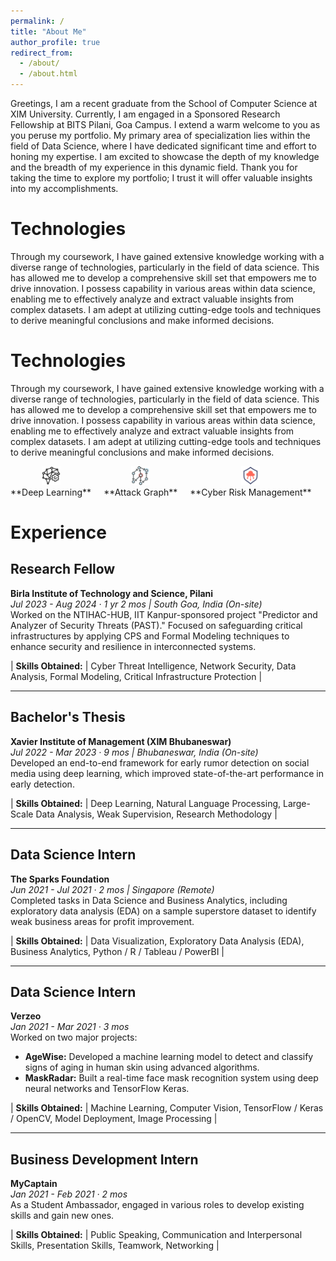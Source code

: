```yaml
---
permalink: /
title: "About Me"
author_profile: true
redirect_from: 
  - /about/
  - /about.html
---
```


Greetings, I am a recent graduate from the School of Computer Science at XIM University. Currently, I am engaged in a Sponsored Research Fellowship at BITS Pilani, Goa Campus. I extend a warm welcome to you as you peruse my portfolio. My primary area of specialization lies within the field of Data Science, where I have dedicated significant time and effort to honing my expertise. I am excited to showcase the depth of my knowledge and the breadth of my experience in this dynamic field. Thank you for taking the time to explore my portfolio; I trust it will offer valuable insights into my accomplishments.

**Technologies**
======

Through my coursework, I have gained extensive knowledge working with a diverse range of technologies, particularly in the field of data science. This has allowed me to develop a comprehensive skill set that empowers me to drive innovation. I possess capability in various areas within data science, enabling me to effectively analyze and extract valuable insights from complex datasets. I am adept at utilizing cutting-edge tools and techniques to derive meaningful conclusions and make informed decisions.

**Technologies**
======

Through my coursework, I have gained extensive knowledge working with a diverse range of technologies, particularly in the field of data science. This has allowed me to develop a comprehensive skill set that empowers me to drive innovation. I possess capability in various areas within data science, enabling me to effectively analyze and extract valuable insights from complex datasets. I am adept at utilizing cutting-edge tools and techniques to derive meaningful conclusions and make informed decisions.

<div style="display: flex; align-items: center; gap: 20px;">
    <div style="text-align: center;">
        <img src="images/deep-learning.png" alt="Deep Learning Icon" width="30"/>
        <div>**Deep Learning**</div>
    </div>
    <div style="text-align: center;">
        <img src="images/Attack graph.png" alt="Attack Graph Icon" width="30"/>
        <div>**Attack Graph**</div>
    </div>
    <div style="text-align: center;">
        <img src="images/cloud.png" alt="Cyber Risk Management Icon" width="30"/>
        <div>**Cyber Risk Management**</div>
    </div>
</div>

**Experience**
======

## Research Fellow

**Birla Institute of Technology and Science, Pilani**  
*Jul 2023 - Aug 2024 · 1 yr 2 mos | South Goa, India (On-site)*  
Worked on the NTIHAC-HUB, IIT Kanpur-sponsored project "Predictor and Analyzer of Security Threats (PAST)." Focused on safeguarding critical infrastructures by applying CPS and Formal Modeling techniques to enhance security and resilience in interconnected systems.

| **Skills Obtained:** | Cyber Threat Intelligence, Network Security, Data Analysis, Formal Modeling, Critical Infrastructure Protection |

---

## Bachelor's Thesis

**Xavier Institute of Management (XIM Bhubaneswar)**  
*Jul 2022 - Mar 2023 · 9 mos | Bhubaneswar, India (On-site)*  
Developed an end-to-end framework for early rumor detection on social media using deep learning, which improved state-of-the-art performance in early detection.

| **Skills Obtained:** | Deep Learning, Natural Language Processing, Large-Scale Data Analysis, Weak Supervision, Research Methodology |

---

## Data Science Intern

**The Sparks Foundation**  
*Jun 2021 - Jul 2021 · 2 mos | Singapore (Remote)*  
Completed tasks in Data Science and Business Analytics, including exploratory data analysis (EDA) on a sample superstore dataset to identify weak business areas for profit improvement.

| **Skills Obtained:** | Data Visualization, Exploratory Data Analysis (EDA), Business Analytics, Python / R / Tableau / PowerBI |

---

## Data Science Intern

**Verzeo**  
*Jan 2021 - Mar 2021 · 3 mos*  
Worked on two major projects:  

- **AgeWise:** Developed a machine learning model to detect and classify signs of aging in human skin using advanced algorithms.
- **MaskRadar:** Built a real-time face mask recognition system using deep neural networks and TensorFlow Keras.

| **Skills Obtained:** | Machine Learning, Computer Vision, TensorFlow / Keras / OpenCV, Model Deployment, Image Processing |

---

## Business Development Intern

**MyCaptain**  
*Jan 2021 - Feb 2021 · 2 mos*  
As a Student Ambassador, engaged in various roles to develop existing skills and gain new ones.

| **Skills Obtained:** | Public Speaking, Communication and Interpersonal Skills, Presentation Skills, Teamwork, Networking |
